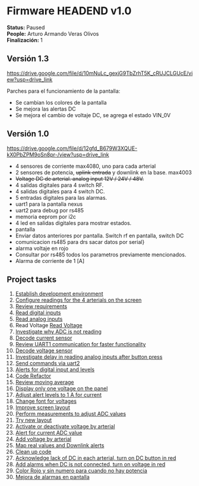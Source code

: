 # Firmware HEADEND v1.0

**Status:** Paused  
**People:** Arturo Armando Veras Olivos  
**Finalización:** 1

[](https://drive.google.com/drive/folders/17ku6Cu4AZ0bmrrsLup_GOUawh5QAdTd1?usp=drive_link)

## Versión 1.3

https://drive.google.com/file/d/10mNuLc_gexjG9TbZrhT5K_cRUJCLGUcE/view?usp=drive_link

Parches para el funcionamiento de la pantalla:
- Se cambian los colores de la pantalla
- Se mejora las alertas DC
- Se mejora el cambio de voltaje DC, se agrega el estado VIN_0V

## Versión 1.0

https://drive.google.com/file/d/12gfd_B679W3XQUE-kX0PbZPM9oSn8pr-/view?usp=drive_link

- 4 sensores de corriente max4080, uno para cada arterial
- 2 sensores de potencia, ~~uplink entrada~~ y downlink en la base. max4003
- ~~Voltage DC de arterial. analog input 12V / 24V / 48V.~~
- 4 salidas digitales para 4 switch RF.
- 4 salidas digitales para 4 switch DC.
- 5 entradas digitales para las alarmas.
- uart1 para la pantalla nexus
- uart2 para debug por rs485
- memoria eeprom por i2c
- 4 led en salidas digitales para mostrar estados.
- pantalla
- Enviar datos anteriores por pantalla. Switch rf en pantalla, switch DC
- comunicacion rs485 para drs sacar datos por serial}
- alarma voltaje en rojo
- Consultar por rs485 todos los parametros previamente mencionados.
- Alarma de corriente de 1 [A]

## Project tasks

1. [Establish development environment](https://www.notion.so/Se-establece-el-entorno-de-desarrollo-96eb48fca0cc42a898ba74b9292d0b7a?pvs=21)
2. [Configure readings for the 4 arterials on the screen](https://www.notion.so/Se-configura-lecturas-para-los-4-arteriales-en-la-pantalla-1f8588f9ba33483b860036284f232a89?pvs=21)
3. [Review requirements](https://www.notion.so/Revisar-requerimientos-0f4f89ef8060453f8164d90daa271e7b?pvs=21)
4. [Read digital inputs ](https://www.notion.so/Leer-entradas-digitales-40a4d96796fa4cfda6c0901d2764c71b?pvs=21)
5. [Read analog inputs](https://www.notion.so/Leer-entradas-anaolgas-e17fbdc50b764eb9b374c56f4d42299b?pvs=21)
6. Read Voltage [Read Voltage](https://www.notion.so/Leer-Voltaje-06505226a8774a31929aba65151ae023?pvs=21)
7. [Investigate why ADC is not reading](https://www.notion.so/Revisar-porqu-no-lee-los-ADC-b89f18818e384342b1c5871c47115e29?pvs=21)
8. [Decode current sensor](https://www.notion.so/Decodificar-sensor-de-corriente-0d351d1127734bb4b2a4801f824dffc2?pvs=21)
9. [Review UART1 communication for faster functionality](https://www.notion.so/Revisar-comunicaci-n-UART1-para-que-funcione-r-pido-5ce4a08cab614c65b32fd9694f6d7fab?pvs=21)
10. [Decode voltage sensor](https://www.notion.so/Decodificar-sensor-de-voltaje-0f93af65441c4ab6a7298918889b9055?pvs=21)
11. [Investigate delay in reading analog inputs after button press](https://www.notion.so/Porqu-las-entradas-analogas-se-leen-luego-de-presdionar-el-boton-tiene-algo-que-ver-la-interrupci-6a31c4b07c7a4d11bc9e1a31c31ffbc9?pvs=21)
12. [Send commands via uart2](https://www.notion.so/Env-o-de-comandos-por-uart2-cabbd2618f454b75963467125cbeb8ca?pvs=21)
13. [Alerts for digital input and levels](https://www.notion.so/Alertas-por-entrada-digital-y-por-niveles-96bcbc51cc9c4c8889a96f1692c4ccd3?pvs=21)
14. [Code Refactor](https://www.notion.so/Code-Refactor-c204a37c89274f6f8bfd5b0611f9847c?pvs=21)
15. [Review moving average](https://www.notion.so/Revisar-movinga-average-6f627efebfdc46b883e93d4ca7b2a0f7?pvs=21)
16. [Display only one voltage on the panel](https://www.notion.so/Dejar-solo-un-voltaje-en-el-panel-e2bae9c104ca40838f0814a8bd86579b?pvs=21)
17. [Adjust alert levels to 1 A for current](https://www.notion.so/Ajustar-nieveles-de-alertas-a-1-A-de-corriente-a72793f4e48448e28dd3a8eb85eb4266?pvs=21)
18. [Change font for voltages](https://www.notion.so/Cambiar-tipograf-a-para-voltajes-13728c5b542f4583994b38a7171f6ab9?pvs=21)
19. [Improve screen layout](https://www.notion.so/MEjora-de-layout-de-la-pantalla-c87be99b98d54e7e91d8c049ef6b7103?pvs=21)
20. [Perform measurements to adjust ADC values](https://www.notion.so/REalizar-mediciones-para-ajustar-valores-de-ADC-6dc1b1f0c99d471e835ccecd99a2e198?pvs=21)
21. [Try new layout](https://www.notion.so/Probar-nuevo-layout-1df81b0be2924133a50d18c250903443?pvs=21)
22. [Activate or deactivate voltage by arterial](https://www.notion.so/Activar-o-desactrivar-voltaje-por-arterial-bbc0aa9f53f5495d9f39837f219ff6e5?pvs=21)
23. [Alert for current ADC value](https://www.notion.so/Alerta-por-valor-ADC-de-corriente-30b080ae2b5b4ff58ca350709548dfc1?pvs=21)
24. [Add voltage by arterial](https://www.notion.so/Agregar-volataje-por-arterial-662d980a94d84f79ad4fab6d6c3f1d5c?pvs=21)
25. [Map real values and Downlink alerts](https://www.notion.so/Mapear-valores-reales-y-alertas-Downlunk-b2f60545436c422ab2209f1a4db97160?pvs=21)
26. [Clean up code](https://www.notion.so/Limpiar-el-c-digo-489d171bbe484f9f8f5ef324b109286b?pvs=21)
27. [Acknowledge lack of DC in each arterial, turn on DC button in red](https://www.notion.so/Akarma-de-que-no-hay-DC-en-cada-arterial-encender-boton-DC-en-rojo-0652266217464e2190a34f4a65941030?pvs=21)
28. [Add alarms when DC is not connected, turn on voltage in red](https://www.notion.so/Agregar-alarmas-cuando-dc-no-se-conecta-encender-voltaje-en-rojo-a16b4f370b8e4ca08a8fb9cf907a9841?pvs=21)
29. [Color Rojo y sin numero para cuando no hay potencia](https://www.notion.so/Color-Rojo-y-sin-numero-para-cuando-no-hay-potencia-e684521c1c1d4eaa963b1d03926e5efc?pvs=21)
30. [Mejora de alarmas en pantalla](https://www.notion.so/Mejora-de-alarmas-en-pantalla-ca2ab3a31186484a9e877cb41a5b377f?pvs=21)
